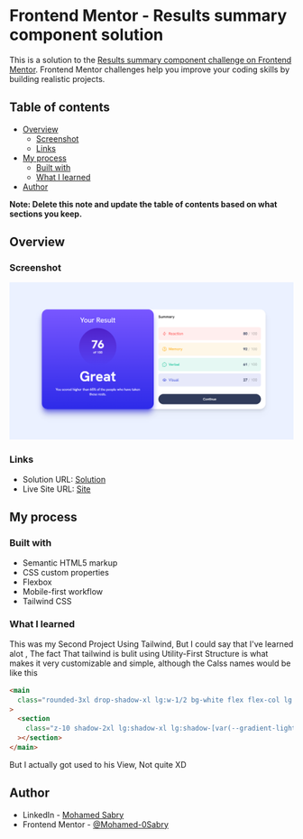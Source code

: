 # Frontend Mentor - Results summary component solution

This is a solution to the [Results summary component challenge on Frontend Mentor](https://www.frontendmentor.io/challenges/results-summary-component-CE_K6s0maV). Frontend Mentor challenges help you improve your coding skills by building realistic projects.

## Table of contents

- [Overview](#overview)
  - [Screenshot](#screenshot)
  - [Links](#links)
- [My process](#my-process)
  - [Built with](#built-with)
  - [What I learned](#what-i-learned)
- [Author](#author)

**Note: Delete this note and update the table of contents based on what sections you keep.**

## Overview

### Screenshot

![](./Screenshot.png)

### Links

- Solution URL: [Solution](https://github.com/Mohamed-0Sabry/Results-summary-component)
- Live Site URL: [Site](https://mohamed-0sabry.github.io/Results-summary-component/)

## My process

### Built with

- Semantic HTML5 markup
- CSS custom properties
- Flexbox
- Mobile-first workflow
- Tailwind CSS

### What I learned

This was my Second Project Using Tailwind, But I could say that I've learned alot , The fact That tailwind is bulit using Utility-First Structure is what makes it very customizable and simple, although the Calss names would be like this

```html
<main
  class="rounded-3xl drop-shadow-xl lg:w-1/2 bg-white flex flex-col lg:flex-row lg:relative lg:top-1/2 lg:left-1/2 lg:translate-y-1/2 lg:-translate-x-1/2"
>
  <section
    class="z-10 shadow-2xl lg:shadow-xl lg:shadow-[var(--gradient-lightRoyalBlue-lowerOpacity)] lg:hover:shadow-xl lg:hover:shadow-[var(--gradient-lightSlateBlue)] shadow-[var(--gradient-lightRoyalBlue-lowerOpacity)] rounded-xl lg:rounded-3xl flex-1 basis-1/2 left items-center py-7 px-12 text-white flex flex-col text-center gap-4"
  ></section>
</main>
```

But I actually got used to his View, Not quite XD

## Author

- LinkedIn - [Mohamed Sabry](https://www.linkedin.com/in/mohamed-sabry-eng/)
- Frontend Mentor - [@Mohamed-0Sabry](https://www.frontendmentor.io/profile/Mohamed-0Sabry)
